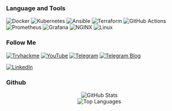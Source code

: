 
### Language and Tools
![Docker](https://img.shields.io/badge/-Docker-1a1a1a?style=for-the-badge&logo=docker&logoColor=2496ED)
![Kubernetes](https://img.shields.io/badge/-Kubernetes-1a1a1a?style=for-the-badge&logo=kubernetes&logoColor=326CE5)
![Ansible](https://img.shields.io/badge/-Ansible-1a1a1a?style=for-the-badge&logo=ansible&logoColor=EE0000)
![Terraform](https://img.shields.io/badge/-Terraform-1a1a1a?style=for-the-badge&logo=terraform&logoColor=5F43E9)
![GitHub Actions](https://img.shields.io/badge/-GitHub_Actions-1a1a1a?style=for-the-badge&logo=githubactions&logoColor=white)
![Prometheus](https://img.shields.io/badge/-Prometheus-1a1a1a?style=for-the-badge&logo=prometheus&logoColor=orange)
![Grafana](https://img.shields.io/badge/-Grafana-1a1a1a?style=for-the-badge&logo=grafana&logoColor=F46800)
![NGINX](https://img.shields.io/badge/-Nginx-1a1a1a?style=for-the-badge&logo=nginx&logoColor=00e676)
![Linux](https://img.shields.io/badge/-Linux-1a1a1a?style=for-the-badge&logo=linux&logoColor=yellow)

### Follow Me
[![Tryhackme](https://img.shields.io/badge/-tryhackme-1a1a1a?style=for-the-badge&logo=Tryhackme&logoColor=3333ff)](https://tryhackme.com/p/useruser007)
[![YouTube](https://img.shields.io/badge/-youtube-1a1a1a?style=for-the-badge&logo=youtube&logoColor=ff0000)](https://www.youtube.com/@) 
[![Telegram](https://img.shields.io/badge/-Telegram-1a1a1a?style=for-the-badge&logo=Telegram&logoColor=80bfff)](https://t.me/type_me_something)
[![Telegram Blog](https://img.shields.io/badge/-Telegram_Frontend-1a1a1a?style=for-the-badge&logo=Telegram&logoColor=80bfff)](https://t.me/localllhost)
<!--  [![Instagram](https://img.shields.io/badge/-Instagram-1a1a1a?style=for-the-badge&logo=Instagram&logoColor=ff1aff)](https://www.instagram.com//)-->
<!-- [![Vkontakte](https://img.shields.io/badge/-Vkontakte-1a1a1a?style=for-the-badge&logo=Vk&logoColor=80bfff)](https://vk.com/) -->
[![LinkedIn](https://img.shields.io/badge/-LinkedIn-1a1a1a?style=for-the-badge&logo=LinkedIn&logoColor=3333ff)](https://www.linkedin.com/in/azat-hajyyev-7769132ab/)




### Github
<div align="center">
  <img src="https://github-readme-stats.vercel.app/api?username=depth-monster&show_icons=true&theme=radical" alt="GitHub Stats">
</div>
<div align="center">
  <img src="https://github-readme-stats.vercel.app/api/top-langs/?username=depth-monster&layout=compact&theme=radical" alt="Top Languages">
</div>
